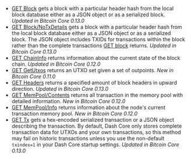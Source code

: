 * [GET Block](/docs/core-api-ref-http-rest-requests.md#sectionget-block) gets a block with a particular header hash from the local block database either as a JSON object or as a serialized block. _Updated in Bitcoin Core 0.13.0_
* [GET Block/NoTxDetails](/docs/core-api-ref-http-rest-requests.md#sectionget-block-no-tx-details) gets a block with a particular header hash from the local block database either as a JSON object or as a serialized block.  The JSON object includes TXIDs for transactions within the block rather than the complete transactions [GET block](/docs/core-api-ref-http-rest-requests.md#sectionget-block) returns. _Updated in Bitcoin Core 0.13.0_
* [GET ChainInfo](/docs/core-api-ref-http-rest-requests.md#sectionget-chain-info) returns information about the current state of the block chain. _Updated in Bitcoin Core 0.12.0_
* [GET GetUtxos](/docs/core-api-ref-http-rest-requests.md#sectionget-get-utxos) returns an UTXO set given a set of outpoints. _New in Bitcoin Core 0.11.0_
* [GET Headers](/docs/core-api-ref-http-rest-requests.md#sectionget-headers) returns a specified amount of block headers in upward direction. _Updated in Bitcoin Core 0.13.0_
* [GET MemPool/Contents](/docs/core-api-ref-http-rest-requests.md#sectionget-mem-pool-contents) returns all transaction in the memory pool with detailed information. _New in Bitcoin Core 0.12.0_
* [GET MemPool/Info](/docs/core-api-ref-http-rest-requests.md#sectionget-mem-pool-info) returns information about the node's current transaction memory pool. _New in Bitcoin Core 0.12.0_
* [GET Tx](/docs/core-api-ref-http-rest-requests.md#sectionget-tx) gets a hex-encoded serialized transaction or a JSON object describing the transaction. By default, Dash Core only stores complete transaction data for UTXOs and your own transactions, so this method may fail on historic transactions unless you use the non-default `txindex=1` in your Dash Core startup settings. _Updated in Bitcoin Core 0.13.0_